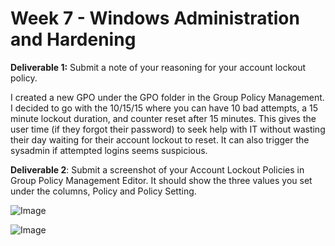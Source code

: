 # Week 7 - Windows Administration and Hardening

**Deliverable 1:** Submit a note of your reasoning for your account lockout policy.

I created a new GPO under the GPO folder in the Group Policy Management. I decided to go with the 10/15/15 where you can have 10 bad attempts, a 15 minute lockout duration, and counter reset after 15 minutes. This gives the user time (if they forgot their password) to seek help with IT without wasting their day waiting for their account lockout to reset. It can also trigger the sysadmin if attempted logins seems suspicious.

**Deliverable 2**: Submit a screenshot of your Account Lockout Policies in Group Policy Management Editor. It should show the three values you set under the columns, Policy and Policy Setting.

![Image](https://www.dropbox.com/s/lzfyv3q0are102x/By8Z7fV3L_Syjo4E_hI.png?dl=1)



![Image](https://www.dropbox.com/s/k4yriuq38251iwd/By8Z7fV3L_Hy9fBV_h8.png?dl=1)

